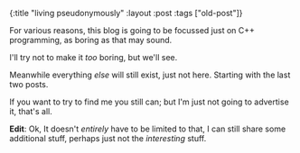 {:title "living pseudonymously"
:layout :post
 :tags ["old-post"]}



For various reasons, this blog is going to be focussed just on C++ programming, as boring as that may sound.



I'll try not to make it _too_ boring, but we'll see.



Meanwhile everything _else_ will still exist, just not here. Starting with the last two posts.



If you want to try to find me you still can; but I'm just not going to advertise it, that's all.



**Edit**: Ok, It doesn't _entirely_ have to be limited to that, I can still share some additional stuff, perhaps just not the _interesting_ stuff.
